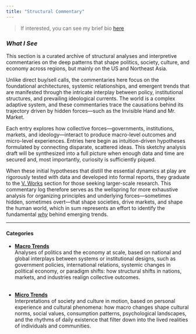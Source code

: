 ```yaml
---
title: "Structural Commentary"
---
```

> If interested, you can see my brief bio [here](https://snowballassociates.com/profile)

*<h3> What I See </h3>*

This section is a curated archive of structural analyses and interpretive commentaries on the deep patterns that shape politics, society, culture, and economy across regions, but mainly on the US and Northeast Asia.

Unlike direct buy/sell calls, the commentaries here focus on the foundational architectures, systemic relationships, and emergent trends that are manifested through the intricate interplay between policy, institutional structures, and prevailing ideological currents. The world is a complex adaptive system, and these commentaries trace the causations behind its trajectory driven by hidden forces―such as the Invisible Hand and Mr. Market.

Each entry explores how collective forces—governments, institutions, markets, and ideology—interact to produce macro-level outcomes and micro-level experiences. Entries here begin as intuition-driven hypotheses formulated by connecting disparate, scattered ideas. This sketchy analysis draft will be synthesized into a full picture when enough data and time are secured and, most importantly, curiosity is sufficiently piqued.

When these initial hypotheses that distill the essential dynamics at play are rigorously tested with data and developed into formal reports, they graduate to the [V. Works][ref1] section for those seeking larger-scale research. This commentary log therefore serves as the wellspring for more exhaustive analysis for organizing principles and underlying forces—sometimes hidden, sometimes overt—that shape societies, drive markets, and shape the human world, which in sum represents an effort to identify the fundamental [*why*][ref2] behind emerging trends.

---
#### Categories

- **[Macro Trends][ref3]**  
  Analyses of politics and the economy at scale, based on national and global interplays between systems or institutional designs, such as government policies, international relations, systemic changes in political economy, or paradigm shifts: how structural shifts in nations, markets, and industries realign collective outcomes. <br><br>
  
- **[Micro Trends][ref4]**  
  Interpretations of society and culture in motion, based on personal experience and cultural phenomena: how macro changes shape cultural norms, social values, consumption patterns, psychological landscapes, and the rhythms of daily existence that filter down into the lived realities of individuals and communities.


[ref1]: https://snowballassociates.com/works/
[ref2]: https://snowballassociates.com/judgment_philosophy/
[ref3]: https://snowballassociates.com/structural_commentary/macro_trends/
[ref4]: https://snowballassociates.com/structural_commentary/micro_trends/
